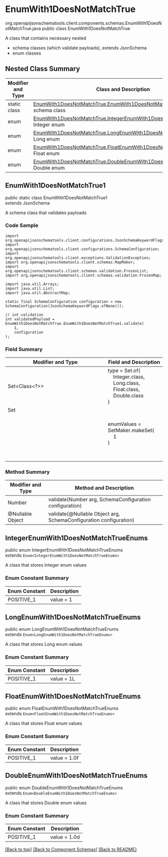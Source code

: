 # EnumWith1DoesNotMatchTrue
org.openapijsonschematools.client.components.schemas.EnumWith1DoesNotMatchTrue.java
public class EnumWith1DoesNotMatchTrue

A class that contains necessary nested
- schema classes (which validate payloads), extends JsonSchema
- enum classes

## Nested Class Summary
| Modifier and Type | Class and Description |
| ----------------- | ---------------------- |
| static class | [EnumWith1DoesNotMatchTrue.EnumWith1DoesNotMatchTrue1](#enumwith1doesnotmatchtrue1)<br> schema class |
| enum | [EnumWith1DoesNotMatchTrue.IntegerEnumWith1DoesNotMatchTrueEnums](#integerenumwith1doesnotmatchtrueenums)<br>Integer enum |
| enum | [EnumWith1DoesNotMatchTrue.LongEnumWith1DoesNotMatchTrueEnums](#longenumwith1doesnotmatchtrueenums)<br>Long enum |
| enum | [EnumWith1DoesNotMatchTrue.FloatEnumWith1DoesNotMatchTrueEnums](#floatenumwith1doesnotmatchtrueenums)<br>Float enum |
| enum | [EnumWith1DoesNotMatchTrue.DoubleEnumWith1DoesNotMatchTrueEnums](#doubleenumwith1doesnotmatchtrueenums)<br>Double enum |

## EnumWith1DoesNotMatchTrue1
public static class EnumWith1DoesNotMatchTrue1<br>
extends JsonSchema

A schema class that validates payloads

### Code Sample
```
import org.openapijsonschematools.client.configurations.JsonSchemaKeywordFlags;
import org.openapijsonschematools.client.configurations.SchemaConfiguration;
import org.openapijsonschematools.client.exceptions.ValidationException;
import org.openapijsonschematools.client.schemas.MapMaker;
import org.openapijsonschematools.client.schemas.validation.FrozenList;
import org.openapijsonschematools.client.schemas.validation.FrozenMap;

import java.util.Arrays;
import java.util.List;
import java.util.AbstractMap;

static final SchemaConfiguration configuration = new SchemaConfiguration(JsonSchemaKeywordFlags.ofNone());

// int validation
int validatedPayload = EnumWith1DoesNotMatchTrue.EnumWith1DoesNotMatchTrue1.validate(
    1,
    configuration
);
```

### Field Summary
| Modifier and Type | Field and Description |
| ----------------- | ---------------------- |
| Set<Class<?>> | type = Set.of(<br/>&nbsp;&nbsp;&nbsp;&nbsp;Integer.class,<br/>&nbsp;&nbsp;&nbsp;&nbsp;Long.class,<br/>&nbsp;&nbsp;&nbsp;&nbsp;Float.class,<br/>&nbsp;&nbsp;&nbsp;&nbsp;Double.class<br/>)<br/> |
| Set<Object> | enumValues = SetMaker.makeSet(<br>&nbsp;&nbsp;&nbsp;&nbsp;1<br>)<br> |

### Method Summary
| Modifier and Type | Method and Description |
| ----------------- | ---------------------- |
| Number | validate(Number arg, SchemaConfiguration configuration) |
| @Nullable Object | validate(@Nullable Object arg, SchemaConfiguration configuration) |
## IntegerEnumWith1DoesNotMatchTrueEnums
public enum IntegerEnumWith1DoesNotMatchTrueEnums<br>
extends `Enum<IntegerEnumWith1DoesNotMatchTrueEnums>`

A class that stores Integer enum values

### Enum Constant Summary
| Enum Constant | Description |
| ------------- | ----------- |
| POSITIVE_1 | value = 1 |

## LongEnumWith1DoesNotMatchTrueEnums
public enum LongEnumWith1DoesNotMatchTrueEnums<br>
extends `Enum<LongEnumWith1DoesNotMatchTrueEnums>`

A class that stores Long enum values

### Enum Constant Summary
| Enum Constant | Description |
| ------------- | ----------- |
| POSITIVE_1 | value = 1L |

## FloatEnumWith1DoesNotMatchTrueEnums
public enum FloatEnumWith1DoesNotMatchTrueEnums<br>
extends `Enum<FloatEnumWith1DoesNotMatchTrueEnums>`

A class that stores Float enum values

### Enum Constant Summary
| Enum Constant | Description |
| ------------- | ----------- |
| POSITIVE_1 | value = 1.0f |

## DoubleEnumWith1DoesNotMatchTrueEnums
public enum DoubleEnumWith1DoesNotMatchTrueEnums<br>
extends `Enum<DoubleEnumWith1DoesNotMatchTrueEnums>`

A class that stores Double enum values

### Enum Constant Summary
| Enum Constant | Description |
| ------------- | ----------- |
| POSITIVE_1 | value = 1.0d |

[[Back to top]](#top) [[Back to Component Schemas]](../../../README.md#Component-Schemas) [[Back to README]](../../../README.md)
